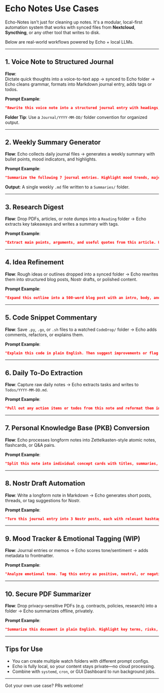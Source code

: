 
# Echo Notes Use Cases

Echo-Notes isn't just for cleaning up notes. It's a modular, local-first automation system that works with synced files from **Nextcloud**, **Syncthing**, or any other tool that writes to disk.

Below are real-world workflows powered by Echo + local LLMs.

---

## 1. Voice Note to Structured Journal

**Flow**:  
Dictate quick thoughts into a voice-to-text app → synced to Echo folder → Echo cleans grammar, formats into Markdown journal entry, adds tags or todos.

**Prompt Example**:
```json
"Rewrite this voice note into a structured journal entry with headings, todos, and cleaned-up grammar. Use Markdown."
````

**Folder Tip**:
Use a `Journal/YYYY-MM-DD/` folder convention for organized output.

---

## 2. Weekly Summary Generator

**Flow**:
Echo collects daily journal files → generates a weekly summary with bullet points, mood indicators, and highlights.

**Prompt Example**:

```json
"Summarize the following 7 journal entries. Highlight mood trends, major events, and tasks to carry forward."
```

**Output**:
A single weekly `.md` file written to a `Summaries/` folder.

---

## 3. Research Digest

**Flow**:
Drop PDFs, articles, or note dumps into a `Reading` folder → Echo extracts key takeaways and writes a summary with tags.

**Prompt Example**:

```json
"Extract main points, arguments, and useful quotes from this article. Use Markdown with bullet points."
```

---

## 4. Idea Refinement

**Flow**:
Rough ideas or outlines dropped into a synced folder → Echo rewrites them into structured blog posts, Nostr drafts, or polished content.

**Prompt Example**:

```json
"Expand this outline into a 500-word blog post with an intro, body, and conclusion."
```

---

## 5. Code Snippet Commentary

**Flow**:
Save `.py`, `.go`, or `.sh` files to a watched `CodeDrop/` folder → Echo adds comments, refactors, or explains them.

**Prompt Example**:

```json
"Explain this code in plain English. Then suggest improvements or flag potential bugs."
```

---

## 6. Daily To-Do Extraction

**Flow**:
Capture raw daily notes → Echo extracts tasks and writes to `Todos/YYYY-MM-DD.md`.

**Prompt Example**:

```json
"Pull out any action items or todos from this note and reformat them into a checklist."
```

---

## 7. Personal Knowledge Base (PKB) Conversion

**Flow**:
Echo processes longform notes into Zettelkasten-style atomic notes, flashcards, or Q\&A pairs.

**Prompt Example**:

```json
"Split this note into individual concept cards with titles, summaries, and questions."
```

---

## 8. Nostr Draft Automation

**Flow**:
Write a longform note in Markdown → Echo generates short posts, threads, or tag suggestions for Nostr.

**Prompt Example**:

```json
"Turn this journal entry into 3 Nostr posts, each with relevant hashtags."
```

---

## 9. Mood Tracker & Emotional Tagging (WIP)

**Flow**:
Journal entries or memos → Echo scores tone/sentiment → adds metadata to frontmatter.

**Prompt Example**:

```json
"Analyze emotional tone. Tag this entry as positive, neutral, or negative. Add a brief mood summary."
```

---

## 10. Secure PDF Summarizer

**Flow**:
Drop privacy-sensitive PDFs (e.g. contracts, policies, research) into a folder → Echo summarizes offline, privately.

**Prompt Example**:

```json
"Summarize this document in plain English. Highlight key terms, risks, and action items."
```

---

## Tips for Use

* You can create multiple watch folders with different prompt configs.
* Echo is fully local, so your content stays private—no cloud processing.
* Combine with `systemd`, `cron`, or GUI Dashboard to run background jobs.

---

Got your own use case? PRs welcome!



